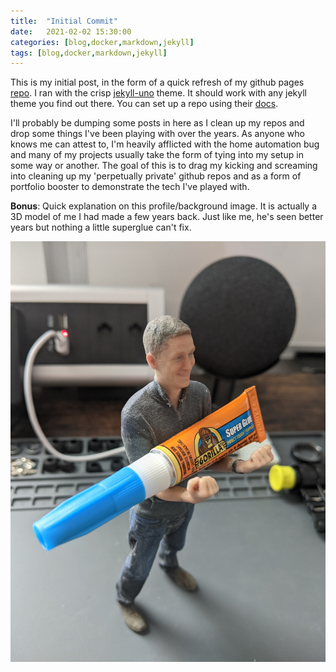 ```yaml
---
title:  "Initial Commit"
date:   2021-02-02 15:30:00
categories: [blog,docker,markdown,jekyll]
tags: [blog,docker,markdown,jekyll]
---
```

This is my initial post, in the form of a quick refresh of my github pages [repo](https://github.com/dmcavinue/dmcavinue.github.io). I ran with the crisp [jekyll-uno](https://github.com/joshgerdes/jekyll-uno) theme. It should work with any jekyll theme you find out there.  You can set up a repo using their [docs](https://pages.github.com/).

I'll probably be dumping some posts in here as I clean up my repos and drop some things I've been playing with over the years.  As anyone who knows me can attest to, I'm heavily afflicted with the home automation bug and many of my projects usually take the form of tying into my setup in some way or another. The goal of this is to drag my kicking and screaming into cleaning up my 'perpetually private' github repos and as a form of portfolio booster to demonstrate the tech I've played with.

**Bonus**: 
Quick explanation on this profile/background image.  It is actually a 3D model of me I had made a few years back.  Just like me, he's seen better years but nothing a little superglue can't fix.

![mac-mini-superglue](/images/mac-mini/superglue.jpg)